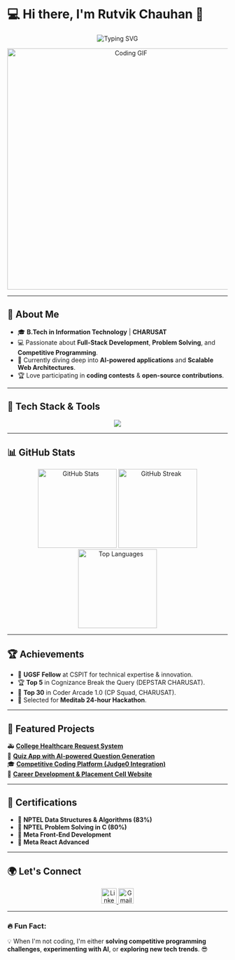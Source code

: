 # 💻 **Hi there, I'm Rutvik Chauhan** 👋

<p align="center">
  <img src="https://readme-typing-svg.herokuapp.com?font=Fira+Code&duration=4000&pause=1000&color=F7B500&center=true&vCenter=true&width=500&lines=Full-Stack+Developer+%7C+Problem+Solver;MERN+Stack+%7C+Competitive+Programmer;Open-Source+Enthusiast+%7C+Tech+Explorer" alt="Typing SVG" />
</p>

<p align="center">
  <img src="https://media.giphy.com/media/qgQUggAC3Pfv687qPC/giphy.gif" width="550" alt="Coding GIF">
</p>

---

## 🚀 **About Me**
- 🎓 **B.Tech in Information Technology** | **CHARUSAT**
- 💻 Passionate about **Full-Stack Development**, **Problem Solving**, and **Competitive Programming**.
- 🌱 Currently diving deep into **AI-powered applications** and **Scalable Web Architectures**.
- 🏆 Love participating in **coding contests** & **open-source contributions**.

---

## 🎯 **Tech Stack & Tools**
<p align="center">
  <img src="https://skillicons.dev/icons?i=js,react,nodejs,express,mongodb,python,java,html,css,tailwind,bootstrap,git,github,vscode,docker,linux" />
</p>

---

## 📊 **GitHub Stats**
<div align="center">
  <img src="https://github-readme-stats.vercel.app/api?username=ChauhanRutvik001&show_icons=true&count_private=true&theme=tokyonight&hide_border=false" height="180" alt="GitHub Stats" />
  <img src="https://github-readme-streak-stats.herokuapp.com/?user=ChauhanRutvik001&theme=tokyonight&hide_border=false" height="180" alt="GitHub Streak" />
  <img src="https://github-readme-stats.vercel.app/api/top-langs/?username=ChauhanRutvik001&layout=compact&langs_count=8&theme=tokyonight&hide_border=false" height="180" alt="Top Languages" />
</div>

---

## 🏆 **Achievements**
- 🏅 **UGSF Fellow** at CSPIT for technical expertise & innovation.
- 🏆 **Top 5** in Cognizance Break the Query (DEPSTAR CHARUSAT).
- 🚀 **Top 30** in Coder Arcade 1.0 (CP Squad, CHARUSAT).
- 🏅 Selected for **Meditab 24-hour Hackathon**.

---

## 📂 **Featured Projects**
🚑 [**College Healthcare Request System**](https://github.com/ChauhanRutvik001/Charusat_Health_Care)  
📝 [**Quiz App with AI-powered Question Generation**](https://github.com/ChauhanRutvik001/quiz_web)  
🎓 [**Competitive Coding Platform (Judge0 Integration)**](https://github.com/ChauhanRutvik001/cspit-it)  
💼 [**Career Development & Placement Cell Website**](https://github.com/ChauhanRutvik001/cspit-it)  

---

## 📜 **Certifications**
- 📌 **NPTEL Data Structures & Algorithms (83%)**
- 📌 **NPTEL Problem Solving in C (80%)**
- 📌 **Meta Front-End Development**
- 📌 **Meta React Advanced**

---

## 🌍 **Let's Connect**
<div align="center">
  <a href="https://www.linkedin.com/in/chauhanrutvik/" target="_blank">
    <img src="https://img.shields.io/badge/LinkedIn-0077B5?logo=linkedin&logoColor=white&style=for-the-badge" height="35" alt="LinkedIn" />
  </a>
  <a href="mailto:rutvikchauhan0002@gmail.com">
    <img src="https://img.shields.io/badge/Gmail-D14836?logo=gmail&logoColor=white&style=for-the-badge" height="35" alt="Gmail" />
  </a>
</div>

---

### 🔥 **Fun Fact**:  
💡 When I'm not coding, I'm either **solving competitive programming challenges**, **experimenting with AI**, or **exploring new tech trends**. 😎
